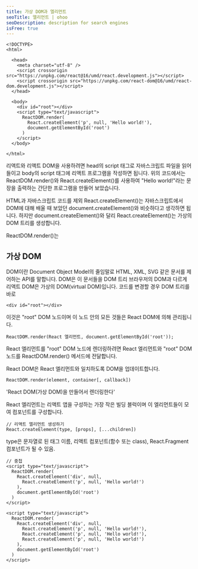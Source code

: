 ```yaml
---
title: 가상 DOM과 엘리먼트
seoTitle: 엘리먼트 | ohoo
seoDescription: description for search engines
isFree: true
---
```



```
<!DOCTYPE>
<html>

  <head>
    <meta charset="utf-8" />
    <script crossorigin src="https://unpkg.com/react@16/umd/react.development.js"></script>
    <script crossorigin src="https://unpkg.com/react-dom@16/umd/react-dom.development.js"></script>
  </head>

  <body>
    <div id="root"></div>
    <script type="text/javascript">
      ReactDOM.render(
        React.createElement('p', null, 'Hello world!'),
        document.getElementById('root')
      )
    </script>
  </body>

</html>
```

리액트와 리액트 DOM을 사용하려면 head의 script 태그로 자바스크립트 파일을 읽어 들이고 body의 script 태그에 리액트 프로그램을 작성하면 됩니다. 위의 코드에서는 ReactDOM.render()와 React.createElement()를 사용하여 "Hello world!"라는 문장을 출력하는 간단한 프로그램을 만들어 보았습니다.  

HTML과 자바스크립트 코드를 제외
React.createElement()는 자바스크립트에서 DOM에 대해 배울 때 보았던 document.createElement()와 비슷하다고 생각하면 됩니다. 하지만 document.createElement()와 달리 React.createElement()는 가상의 DOM 트리를 생성합니다. 

ReactDOM.render()는 

## 가상 DOM
DOM이란 Document Object Model의 줄임말로 HTML, XML, SVG 같은 문서를 제어하는 API를 말합니다. DOM은 이 문서들을 DOM 트리 
브라우저의 DOM과 다르게 리액트 DOM은 가상의 DOM(virtual DOM)입니다. 코드를 변경할 경우 DOM 트리를 바로 

```
<div id="root"></div>
```

이것은 "root" DOM 노드이며 이 노드 안의 모든 것들은 React DOM에 의해 관리됩니다. 
```
ReactDOM.render(React 엘리먼트, document.getElementById('root'));
```

React 엘리먼트를 "root" DOM 노드에 렌더링하려면 React 엘리먼트와 "root" DOM 노드를 ReactDOM.render() 메서드에 전달합니다.

React DOM은 React 엘리먼트와 일치하도록 DOM을 업데이트합니다.

```
ReactDOM.render(element, container[, callback])
```

'React DOM(가상 DOM)을 만들어서 렌더링한다'

React 엘리먼트는 리액트 앱을 구성하는 가장 작은 빌딩 블럭이며 이 엘리먼트들이 모여 컴포넌트를 구성합니다. 

```
// 리액트 엘리먼트 생성하기
React.createElement(type, [props], [...children])
```

type은 문자열로 된 태그 이름, 리액트 컴포넌트(함수 또는 class), React.Fragment 컴포넌트가 될 수 있음.

```
// 중첩
<script type="text/javascript">
  ReactDOM.render(
    React.createElement('div', null,
      React.createElement('p', null, 'Hello world!')
    ),
    document.getElementById('root')
  )
</script>
```

```
<script type="text/javascript">
  ReactDOM.render(
    React.createElement('div', null,
      React.createElement('p', null, 'Hello world!'),
      React.createElement('p', null, 'Hello world!'),
      React.createElement('p', null, 'Hello world!')
    ),
    document.getElementById('root')
  )
</script>
```


